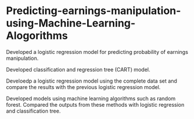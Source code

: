 # Predicting-earnings-manipulation-using-Machine-Learning-Alogorithms
Developed a logistic regression model for predicting probability of earnings manipulation.

Developed classification and regression tree (CART) model. 

Develoedp a logistic regression model using the complete data set and compare the results with the previous logistic regression model.

Developed models using machine learning algorithms such as random forest. Compared the outputs from these methods with logistic regression and classification tree. 

